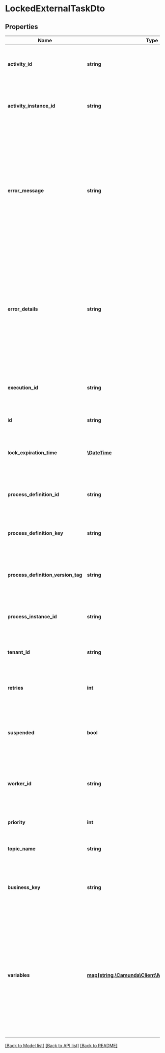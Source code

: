 # LockedExternalTaskDto

## Properties
Name | Type | Description | Notes
------------ | ------------- | ------------- | -------------
**activity_id** | **string** | The id of the activity that this external task belongs to. | [optional] 
**activity_instance_id** | **string** | The id of the activity instance that the external task belongs to. | [optional] 
**error_message** | **string** | The full error message submitted with the latest reported failure executing this task;&#x60;null&#x60; if no failure was reported previously or if no error message was submitted | [optional] 
**error_details** | **string** | The error details submitted with the latest reported failure executing this task.&#x60;null&#x60; if no failure was reported previously or if no error details was submitted | [optional] 
**execution_id** | **string** | The id of the execution that the external task belongs to. | [optional] 
**id** | **string** | The id of the external task. | [optional] 
**lock_expiration_time** | [**\DateTime**](\DateTime.md) | The date that the task&#x27;s most recent lock expires or has expired. | [optional] 
**process_definition_id** | **string** | The id of the process definition the external task is defined in. | [optional] 
**process_definition_key** | **string** | The key of the process definition the external task is defined in. | [optional] 
**process_definition_version_tag** | **string** | The version tag of the process definition the external task is defined in. | [optional] 
**process_instance_id** | **string** | The id of the process instance the external task belongs to. | [optional] 
**tenant_id** | **string** | The id of the tenant the external task belongs to. | [optional] 
**retries** | **int** | The number of retries the task currently has left. | [optional] 
**suspended** | **bool** | Whether the process instance the external task belongs to is suspended. | [optional] 
**worker_id** | **string** | The id of the worker that posesses or posessed the most recent lock. | [optional] 
**priority** | **int** | The priority of the external task. | [optional] 
**topic_name** | **string** | The topic name of the external task. | [optional] 
**business_key** | **string** | The business key of the process instance the external task belongs to. | [optional] 
**variables** | [**map[string,\Camunda\Client\Model\VariableValueDto]**](VariableValueDto.md) | A JSON object containing a property for each of the requested variables. The key is the variable name, the value is a JSON object of serialized variable values with the following properties: | [optional] 

[[Back to Model list]](../../README.md#documentation-for-models) [[Back to API list]](../../README.md#documentation-for-api-endpoints) [[Back to README]](../../README.md)

